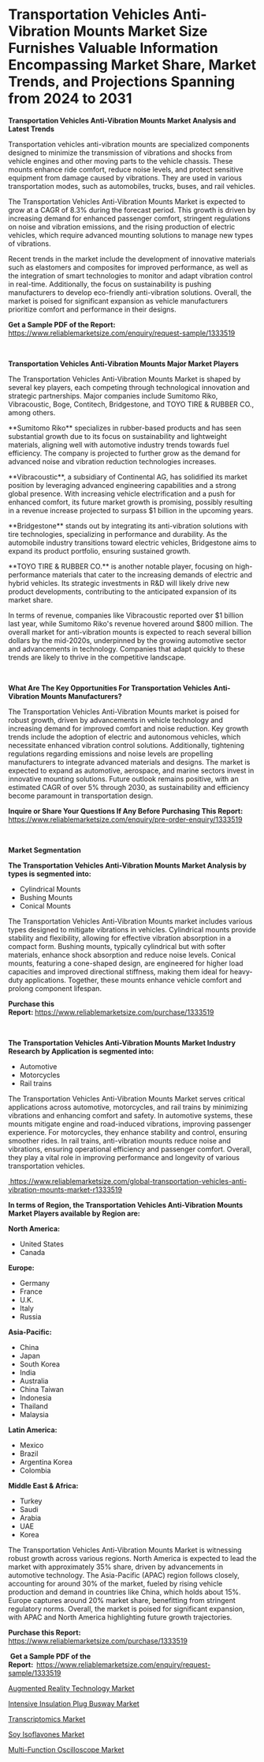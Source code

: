 <p><h1>Transportation Vehicles Anti-Vibration Mounts Market Size Furnishes Valuable Information Encompassing Market Share, Market Trends, and Projections Spanning from 2024 to 2031</h1></p><p><strong>Transportation Vehicles Anti-Vibration Mounts Market Analysis and Latest Trends</strong></p>
<p><p>Transportation vehicles anti-vibration mounts are specialized components designed to minimize the transmission of vibrations and shocks from vehicle engines and other moving parts to the vehicle chassis. These mounts enhance ride comfort, reduce noise levels, and protect sensitive equipment from damage caused by vibrations. They are used in various transportation modes, such as automobiles, trucks, buses, and rail vehicles.</p><p>The Transportation Vehicles Anti-Vibration Mounts Market is expected to grow at a CAGR of 8.3% during the forecast period. This growth is driven by increasing demand for enhanced passenger comfort, stringent regulations on noise and vibration emissions, and the rising production of electric vehicles, which require advanced mounting solutions to manage new types of vibrations. </p><p>Recent trends in the market include the development of innovative materials such as elastomers and composites for improved performance, as well as the integration of smart technologies to monitor and adapt vibration control in real-time. Additionally, the focus on sustainability is pushing manufacturers to develop eco-friendly anti-vibration solutions. Overall, the market is poised for significant expansion as vehicle manufacturers prioritize comfort and performance in their designs.</p></p>
<p><strong>Get a Sample PDF of the Report:&nbsp;</strong> <a href="https://www.reliablemarketsize.com/enquiry/request-sample/1333519?utm_campaign=1326&utm_medium=2&utm_source=Github&utm_content=ia&utm_term=01102024&utm_id=transportation-vehicles-anti-vibration-mounts">https://www.reliablemarketsize.com/enquiry/request-sample/1333519</a></p>
<p>&nbsp;</p>
<p><strong>Transportation Vehicles Anti-Vibration Mounts Major Market Players</strong></p>
<p><p>The Transportation Vehicles Anti-Vibration Mounts Market is shaped by several key players, each competing through technological innovation and strategic partnerships. Major companies include Sumitomo Riko, Vibracoustic, Boge, Contitech, Bridgestone, and TOYO TIRE & RUBBER CO., among others.</p><p>**Sumitomo Riko** specializes in rubber-based products and has seen substantial growth due to its focus on sustainability and lightweight materials, aligning well with automotive industry trends towards fuel efficiency. The company is projected to further grow as the demand for advanced noise and vibration reduction technologies increases.</p><p>**Vibracoustic**, a subsidiary of Continental AG, has solidified its market position by leveraging advanced engineering capabilities and a strong global presence. With increasing vehicle electrification and a push for enhanced comfort, its future market growth is promising, possibly resulting in a revenue increase projected to surpass $1 billion in the upcoming years.</p><p>**Bridgestone** stands out by integrating its anti-vibration solutions with tire technologies, specializing in performance and durability. As the automobile industry transitions toward electric vehicles, Bridgestone aims to expand its product portfolio, ensuring sustained growth.</p><p>**TOYO TIRE & RUBBER CO.** is another notable player, focusing on high-performance materials that cater to the increasing demands of electric and hybrid vehicles. Its strategic investments in R&D will likely drive new product developments, contributing to the anticipated expansion of its market share.</p><p>In terms of revenue, companies like Vibracoustic reported over $1 billion last year, while Sumitomo Riko's revenue hovered around $800 million. The overall market for anti-vibration mounts is expected to reach several billion dollars by the mid-2020s, underpinned by the growing automotive sector and advancements in technology. Companies that adapt quickly to these trends are likely to thrive in the competitive landscape.</p></p>
<p>&nbsp;</p>
<p><strong>What Are The Key Opportunities For Transportation Vehicles Anti-Vibration Mounts Manufacturers?</strong></p>
<p><p>The Transportation Vehicles Anti-Vibration Mounts market is poised for robust growth, driven by advancements in vehicle technology and increasing demand for improved comfort and noise reduction. Key growth trends include the adoption of electric and autonomous vehicles, which necessitate enhanced vibration control solutions. Additionally, tightening regulations regarding emissions and noise levels are propelling manufacturers to integrate advanced materials and designs. The market is expected to expand as automotive, aerospace, and marine sectors invest in innovative mounting solutions. Future outlook remains positive, with an estimated CAGR of over 5% through 2030, as sustainability and efficiency become paramount in transportation design.</p></p>
<p><strong>Inquire or Share Your Questions If Any Before Purchasing This Report:</strong> <a href="https://www.reliablemarketsize.com/enquiry/pre-order-enquiry/1333519?utm_campaign=1326&utm_medium=2&utm_source=Github&utm_content=ia&utm_term=01102024&utm_id=transportation-vehicles-anti-vibration-mounts">https://www.reliablemarketsize.com/enquiry/pre-order-enquiry/1333519</a></p>
<p>&nbsp;</p>
<p><strong>Market Segmentation</strong></p>
<p><strong>The Transportation Vehicles Anti-Vibration Mounts Market Analysis by types is segmented into:</strong></p>
<p><ul><li>Cylindrical Mounts</li><li>Bushing Mounts</li><li>Conical Mounts</li></ul></p>
<p><p>The Transportation Vehicles Anti-Vibration Mounts market includes various types designed to mitigate vibrations in vehicles. Cylindrical mounts provide stability and flexibility, allowing for effective vibration absorption in a compact form. Bushing mounts, typically cylindrical but with softer materials, enhance shock absorption and reduce noise levels. Conical mounts, featuring a cone-shaped design, are engineered for higher load capacities and improved directional stiffness, making them ideal for heavy-duty applications. Together, these mounts enhance vehicle comfort and prolong component lifespan.</p></p>
<p><strong>Purchase this Report:&nbsp;</strong><a href="https://www.reliablemarketsize.com/purchase/1333519?utm_campaign=1326&utm_medium=2&utm_source=Github&utm_content=ia&utm_term=01102024&utm_id=transportation-vehicles-anti-vibration-mounts">https://www.reliablemarketsize.com/purchase/1333519</a></p>
<p>&nbsp;</p>
<p><strong>The Transportation Vehicles Anti-Vibration Mounts Market Industry Research by Application is segmented into:</strong></p>
<p><ul><li>Automotive</li><li>Motorcycles</li><li>Rail trains</li></ul></p>
<p><p>The Transportation Vehicles Anti-Vibration Mounts Market serves critical applications across automotive, motorcycles, and rail trains by minimizing vibrations and enhancing comfort and safety. In automotive systems, these mounts mitigate engine and road-induced vibrations, improving passenger experience. For motorcycles, they enhance stability and control, ensuring smoother rides. In rail trains, anti-vibration mounts reduce noise and vibrations, ensuring operational efficiency and passenger comfort. Overall, they play a vital role in improving performance and longevity of various transportation vehicles.</p></p>
<p><a href="https://www.reliablemarketsize.com/global-transportation-vehicles-anti-vibration-mounts-market-r1333519?utm_campaign=1326&utm_medium=2&utm_source=Github&utm_content=ia&utm_term=01102024&utm_id=transportation-vehicles-anti-vibration-mounts">&nbsp;https://www.reliablemarketsize.com/global-transportation-vehicles-anti-vibration-mounts-market-r1333519</a></p>
<p><strong>In terms of Region, the Transportation Vehicles Anti-Vibration Mounts Market Players available by Region are:</strong></p>
<p>
    <p> <strong> North America: </strong>
        <ul>
            <li>United States</li>
            <li>Canada</li>
        </ul>
        </p> 
    <p> <strong> Europe: </strong>
        <ul>
            <li>Germany</li>
            <li>France</li>
            <li>U.K.</li>
            <li>Italy</li>
            <li>Russia</li>
        </ul>
        </p> 
    <p> <strong> Asia-Pacific: </strong>
        <ul>
            <li>China</li>
            <li>Japan</li>
            <li>South Korea</li>
            <li>India</li>
            <li>Australia</li>
            <li>China Taiwan</li>
            <li>Indonesia</li>
            <li>Thailand</li>
            <li>Malaysia</li>
        </ul>
        </p> 
    <p> <strong> Latin America: </strong>
        <ul>
            <li>Mexico</li>
            <li>Brazil</li>
            <li>Argentina Korea</li>
            <li>Colombia</li>
        </ul>
        </p> 
    <p> <strong> Middle East & Africa: </strong>
        <ul>
            <li>Turkey</li>
            <li>Saudi</li>
            <li>Arabia</li>
            <li>UAE</li>
            <li>Korea</li>
        </ul>
    </p>
    </p>
<p><p>The Transportation Vehicles Anti-Vibration Mounts Market is witnessing robust growth across various regions. North America is expected to lead the market with approximately 35% share, driven by advancements in automotive technology. The Asia-Pacific (APAC) region follows closely, accounting for around 30% of the market, fueled by rising vehicle production and demand in countries like China, which holds about 15%. Europe captures around 20% market share, benefitting from stringent regulatory norms. Overall, the market is poised for significant expansion, with APAC and North America highlighting future growth trajectories.</p></p>
<p><strong>Purchase this Report: </strong><a href="https://www.reliablemarketsize.com/purchase/1333519?utm_campaign=1326&utm_medium=2&utm_source=Github&utm_content=ia&utm_term=01102024&utm_id=transportation-vehicles-anti-vibration-mounts">https://www.reliablemarketsize.com/purchase/1333519</a></p>
<p>&nbsp;<strong>Get a Sample PDF of the Report:&nbsp;&nbsp;</strong><a href="https://www.reliablemarketsize.com/enquiry/request-sample/1333519?utm_campaign=1326&utm_medium=2&utm_source=Github&utm_content=ia&utm_term=01102024&utm_id=transportation-vehicles-anti-vibration-mounts">https://www.reliablemarketsize.com/enquiry/request-sample/1333519</a></p>
<p><strong></strong></p>
<p><p><a href="https://www.linkedin.com/pulse/comprehensive-analysis-global-augmented-reality-technology-market-0vfrc?utm_campaign=1326&utm_medium=2&utm_source=Github&utm_content=ia&utm_term=01102024&utm_id=transportation-vehicles-anti-vibration-mounts">Augmented Reality Technology Market</a></p><p><a href="https://issuu.com/reportprime-2/docs/intensive-insulation-plug-busway-ma_8ee090878feebd?utm_campaign=1326&utm_medium=2&utm_source=Github&utm_content=ia&utm_term=01102024&utm_id=transportation-vehicles-anti-vibration-mounts">Intensive Insulation Plug Busway Market</a></p><p><a href="https://www.linkedin.com/pulse/navigating-change-transcriptomics-landscapes-metamorphosis-2024-2031-b29fc?utm_campaign=1326&utm_medium=2&utm_source=Github&utm_content=ia&utm_term=01102024&utm_id=transportation-vehicles-anti-vibration-mounts">Transcriptomics Market</a></p><p><a href="https://www.linkedin.com/pulse/future-trends-global-soy-isoflavones-market-insights-analysis-from-qjq4c?utm_campaign=1326&utm_medium=2&utm_source=Github&utm_content=ia&utm_term=01102024&utm_id=transportation-vehicles-anti-vibration-mounts">Soy Isoflavones Market</a></p><p><a href="https://issuu.com/reportprime-2/docs/multi-function-oscilloscope-market-_691649358d8e34?utm_campaign=1326&utm_medium=2&utm_source=Github&utm_content=ia&utm_term=01102024&utm_id=transportation-vehicles-anti-vibration-mounts">Multi-Function Oscilloscope Market</a></p></p>